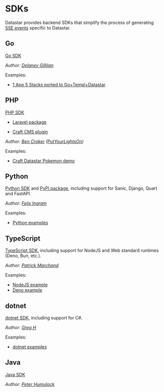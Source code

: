 # SDKs

Datastar provides backend SDKs that simplify the process of generating [SSE events](/reference/sse_events) specific to Datastar.

## Go

[Go SDK](https://github.com/starfederation/datastar/tree/develop/sdk/go)

_Author: [Delaney Gillilan](https://github.com/delaneyj)_

Examples:

- [1 App 5 Stacks ported to Go+Templ+Datastar](https://github.com/delaneyj/1a5s-datastar)

## PHP

[PHP SDK](https://github.com/starfederation/datastar-php)  

- [Laravel package](https://github.com/putyourlightson/laravel-datastar)

- [Craft CMS plugin](https://putyourlightson.com/plugins/datastar)

_Author: [Ben Croker](https://github.com/bencroker) ([PutYourLightsOn](https://putyourlightson.com/))_

Examples:

- [Craft Datastar Pokemon demo](https://github.com/khalwat/craft-datastar-pokemon-demo)

## Python

[Python SDK](https://github.com/starfederation/datastar/tree/develop/sdk/python) and [PyPI package](https://pypi.org/project/datastar-py/), including support for Sanic, Django, Quart and FastAPI.  

_Author: [Felix Ingram](https://github.com/lllama)_

Examples:

- [Python examples](https://github.com/starfederation/datastar/tree/develop/examples/python)

## TypeScript

[TypeScript SDK](https://github.com/starfederation/datastar/tree/develop/sdk/typescript), including support for NodeJS and Web standard runtimes (Deno, Bun, etc.).  

_Author: [Patrick Marchand](https://github.com/Superpat)_

Examples:

 - [NodeJS example](https://github.com/starfederation/datastar/tree/develop/sdk/typescript/examples/node.ts)
 - [Deno example](https://github.com/starfederation/datastar/tree/develop/sdk/typescript/examples/deno.ts)

## dotnet

[dotnet SDK](https://github.com/starfederation/datastar/tree/develop/sdk/dotnet), including support for C#.  

_Author: [Greg H](https://github.com/SpiralOSS)_

Examples:

- [dotnet examples](https://github.com/starfederation/datastar/tree/develop/examples/dotnet)

## Java

[Java SDK](https://github.com/starfederation/datastar/blob/develop/sdk/java)

_Author: [Peter Humulock](https://github.com/rphumulock)_
